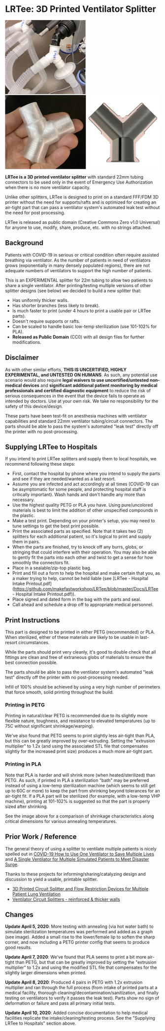 # LRTee: 3D Printed Ventilator Splitter
<img src="./Images/LRTee_onMachine.JPG" style='max-height:240px;'/><img src="./Images/LRTee3_PETG.jpg" style='max-height:240px;'/><img src="./Images/LRTee3_CrossSection.png" style='max-height:240px;'/>

**LRTee is a 3D printed ventilator splitter** with standard 22mm tubing connectors to be used only in the event of Emergency Use Authorization when there is no more ventilator capacity.

Unlike other splitters, LRTee is designed to print on a standard FFF/FDM 3D printer without the need for supports/rafts and is optimized for creating an air-tight part that can pass a ventilator system's automated leak test without the need for post processing.

LRTee is released as public domain (Creative Commons Zero v1.0 Universal) for anyone to use, modify, share, produce, etc. with no strings attached.

## Background

Patients with COVID-19 in serious or critical condition often require assisted breathing via ventilator. As the number of patients in need of ventilators grows (exponentially in many densely populated regions), there are not adequate numbers of ventilators to support the high number of patients.

This is an EXPERIMENTAL splitter for 22m tubing to allow two patients to share a single ventilator. After printing/testing multiple versions of other splitter designs (see below) we decided to build a new splitter that:

* Has uniformly thicker walls.
* Has shorter branches (less likely to break).
* Is much faster to print (under 4 hours to print a usable pair or LRTee parts).
* Doesn't require supports or rafts.
* Can be scaled to handle basic low-temp sterilization (use 101-102% for PLA).
* **Released as Public Domain** (CC0) with all design files for further modifications.

## Disclaimer

As with other similar efforts, **THIS IS UNCERTIFIED, HIGHLY EXPERIMENTAL, and UNTESTED ON HUMANS**. As such, any potential use scenario would also require **legal waivers to use uncertified/untested non-medical devices** and **significant additional patient monitoring by medical professionals and certified diagnostic equipment** to reduce the risk of serious consequences in the event that the device fails to operate as intended by doctors. Use at your own risk. We take no responsibility for the safety of this device/design. 

These parts have been test-fit on anesthesia machines with ventilator capabilities and standard 22mm ventilator tubing/circuit connectors. The parts should be able to pass the system's automated "leak test" directly off the printer with no post-processing.

## Supplying LRTee to Hospitals

If you intend to print LRTee splitters and supply them to local hospitals, we recommend following these steps:

* First, contact the hospital by phone where you intend to supply the parts and see if they are needed/wanted as a last resort.
* Assume you are infected and act accordingly at all times (COVID-19 can be asymptomatic for some people, and protecting hospital staff is critically important). Wash hands and don't handle any more than necessary.
* Use the highest quality PETG or PLA you have. Using pure/uncolored materials is best to limit the addition of other unspecified compounds in the plastic.
* Make a test print. Depending on your printer's setup, you may need to tune settings to get the best print possible.
* Print the associated parts as specified. Note that it takes two (2) splitters for each additional patient, so it's logical to print and supply them in pairs.
* When the parts are finished, try to knock off any burrs, globs, or stringing that could interfere with their operation. You may also be able to gently fit the parts into each other and twist to get a sense for how smoothly the connectors fit.
* Place in a sealable/zip-top plastic bag.
* Print and fill out a form to help the hospital and make certain that you, as a maker trying to help, cannot be held liable (see [LRTee - Hospital Intake Printout.pdf](https://github.com/makefastworkshop/LRTee/blob/master/Docs/LRTee - Hospital Intake Printout.pdf)).
* Place signed and dated form in the bag with the parts and seal.
* Call ahead and schedule a drop off to appropriate medical personnel.

## Print Instructions

This part is designed to be printed in either PETG (recommended) or PLA. When sterilized, either of these materials are likely to be usable in last-resort circumstances.

While the parts should print very cleanly, it's good to double check that all fittings are clean and free of extraneous globs of materials to ensure the best connection possible. 

The parts should be able to pass the ventilator system's automated "leak test" directly off the printer with no post-processing needed.

Infill of 100% should be achieved by using a very high number of perimeters that force smooth, solid printing throughout the build.

### Printing in PETG

Printing in natural/clear PETG is recommended due to its slightly more flexible nature, toughness, and resistance to elevated temperatures (up to 75C without significant shrinkage/warping).

We've also found that PETG seems to print slightly less air-tight than PLA, but this can be greatly improved by over-extruding. Setting the "extrusion multiplier" to 1.2x (and using the associated STL file that compensates slightly for the increased print size) produces a much more air-tight part.

### Printing in PLA

Note that PLA is harder and will shrink more (when heated/sterilized) than PETG. As such, if printed in PLA a sterilization "bath" may be preferred instead of using a low-temp sterilization machine (which seems to still get up to 60C or more) to keep the part from shrinking beyond tolerances for an air-tight fit. If a PLA part will be sterilized (for example, with a low-temp VHP machine), printing at 101-102% is suggested so that the part is properly sized after shrinking.

See the image above for a comparison of shrinkage characteristics along critical dimensions for various annealing temperatures. 

## Prior Work / Reference

The general theory of using a splitter to ventilate multiple patients is nicely spelled out in [COVID-19 How to Use One Ventilator to Save Multiple Lives](https://www.youtube.com/watch?v=uClq978oohY) and [A Single Ventilator for Multiple Simulated Patients to Meet Disaster Surge](https://onlinelibrary.wiley.com/doi/epdf/10.1197/j.aem.2006.05.009).

Thanks to these projects for informing/sharing/catalyzing design and discussion to yield a usable, printable splitter.
* [3D Printed Circuit Splitter and Flow Restriction Devices for Multiple Patient Lung Ventilation](https://www.prusaprinters.org/prints/25808-3d-printed-circuit-splitter-and-flow-restriction-d)
* [Ventilator Circuit Splitters - reinforced & thicker walls](https://www.prusaprinters.org/prints/27803-ventilator-circuit-splitters-reinforced-thicker-wa)

## Changes

**Update April 5, 2020**: More testing with annealing (via hot water bath) to simulate sterilization temperatures was performed and added as a graph (see image). Added a small rise to the lower/female lip to soften the sharp corner, and now including a PETG printer config that seems to produce good results.

**Update April 7, 2020**: We've found that PLA seems to print a bit more air-tight than PETG, but that can be greatly improved by setting the "extrusion multiplier" to 1.2x and using the modified STL file that compensates for the slightly larger dimensions when printed.

**Update April 8, 2020**: Produced 4 pairs in PETG with 1.2x extrusion multiplier and ran through the full process (from intake of printed parts at a medical facility, thorough cleaning/decontamination/sanitization, and finally testing on ventilators to verify it passes the leak test).  Parts show no sign of deformation or failure and pass all primary initial tests.

**Update April 10, 2020**: Added concise documentation to help medical facilities replicate the intake/cleaning/testing process. See the "Supplying LRTee to Hospitals" section above.

